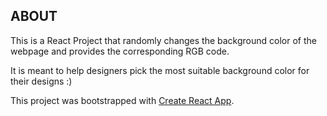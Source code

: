 ## ABOUT

This is a React Project that randomly changes the background color of the webpage 
and provides the corresponding RGB code.


It is meant to help designers pick the most suitable background color for their designs :)


This project was bootstrapped with [Create React App](https://github.com/facebookincubator/create-react-app).
